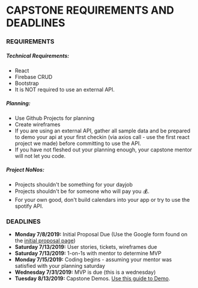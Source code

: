 # CAPSTONE REQUIREMENTS AND DEADLINES

### REQUIREMENTS
##### Technical Requirements:
* React
* Firebase CRUD
* Bootstrap
* It is NOT required to use an external API.

##### Planning:
* Use Github Projects for planning
* Create wireframes
* If you are using an external API, gather all sample data and be prepared to demo your api at your first checkin (via axios call - use the first react project we made) before committing to use the API.
* If you have not fleshed out your planning enough, your capstone mentor will not let you code.

##### Project NoNos:
* Projects shouldn't be something for your dayjob
* Projects shouldn't be for someone who will pay you :moneybag:.
* For your own good, don't build calendars into your app or try to use the spotify API.

### DEADLINES

* **Monday 7/8/2019:** Initial Proposal Due (Use the Google form found on the [initial proposal page](./02_initial-proposal.md))
* **Saturday 7/13/2019:** User stories, tickets, wireframes due
* **Saturday 7/13/2019:** 1-on-1s with mentor to determine MVP
* **Monday 7/15/2019:** Coding begins - assuming your mentor was satisfied with your planning saturday
* **Wednesday 7/31/2019:** MVP is due (this is a wednesday)
* **Tuesday 8/13/2019:** Capstone Demos. [Use this guide to Demo](https://docs.google.com/document/d/1-yNEwKpis-E84qjFjbfwig2zCkB0BAZIHY473wTdqBQ/edit?usp=sharing).

